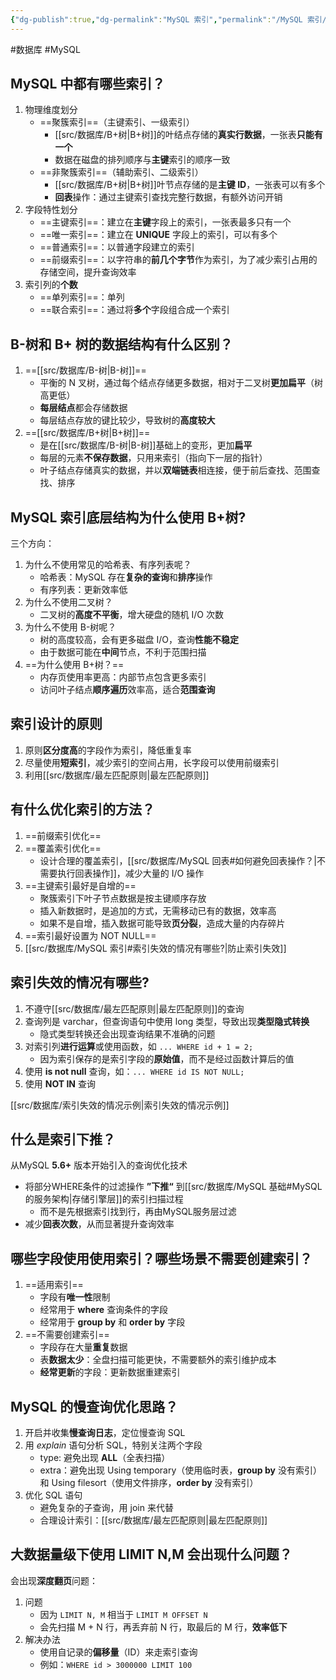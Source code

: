 ```yaml
---
{"dg-publish":true,"dg-permalink":"MySQL 索引","permalink":"/MySQL 索引/"}
---
```



#数据库 #MySQL 

## MySQL 中都有哪些索引？

1. 物理维度划分
	- ==聚簇索引==（主键索引、一级索引）
		- [[src/数据库/B+树\|B+树]]的叶结点存储的**真实行数据**，一张表**只能有一个**
		- 数据在磁盘的排列顺序与**主键**索引的顺序一致
	- ==非聚簇索引==（辅助索引、二级索引）
		- [[src/数据库/B+树\|B+树]]叶节点存储的是**主键 ID**，一张表可以有多个
		- **回表**操作：通过主键索引查找完整行数据，有额外访问开销
2. 字段特性划分
	- ==主键索引==：建立在**主键**字段上的索引，一张表最多只有一个
	- ==唯一索引==：建立在 **UNIQUE** 字段上的索引，可以有多个
	- ==普通索引==：以普通字段建立的索引
	- ==前缀索引==：以字符串的**前几个字节**作为索引，为了减少索引占用的存储空间，提升查询效率
3. 索引列的**个数**
	- ==单列索引==：单列
	- ==联合索引==：通过将**多个**字段组合成一个索引

## B-树和 B+ 树的数据结构有什么区别？

1. ==[[src/数据库/B-树\|B-树]]==
	- 平衡的 N 叉树，通过每个结点存储更多数据，相对于二叉树**更加扁平**（树高更低）
	- **每层结点**都会存储数据
	- 每层结点存放的键比较少，导致树的**高度较大**
2. ==[[src/数据库/B+树\|B+树]]==
	- 是在[[src/数据库/B-树\|B-树]]基础上的变形，更加**扁平**
	- 每层的元素**不保存数据**，只用来索引（指向下一层的指针）
	- 叶子结点存储真实的数据，并以**双端链表**相连接，便于前后查找、范围查找、排序

## MySQL 索引底层结构为什么使用 B+树?

三个方向：
1. 为什么不使用常见的哈希表、有序列表呢？
	- 哈希表：MySQL 存在**复杂的查询**和**排序**操作
	- 有序列表：更新效率低
2. 为什么不使用二叉树？
	- 二叉树的**高度不平衡**，增大硬盘的随机 I/O 次数
3. 为什么不使用 B-树呢？
	- 树的高度较高，会有更多磁盘 I/O，查询**性能不稳定**
	- 由于数据可能在**中间**节点，不利于范围扫描
4. ==为什么使用 B+树？==
	- 内存页使用率更高：内部节点包含更多索引
	- 访问叶子结点**顺序遍历**效率高，适合**范围查询**

## 索引设计的原则

1. 原则**区分度高**的字段作为索引，降低重复率
2. 尽量使用**短索引**，减少索引的空间占用，长字段可以使用前缀索引
3. 利用[[src/数据库/最左匹配原则\|最左匹配原则]]

## 有什么优化索引的方法？

1. ==前缀索引优化==
2. ==覆盖索引优化==
	- 设计合理的覆盖索引，[[src/数据库/MySQL 回表#如何避免回表操作？\|不需要执行回表操作]]，减少大量的 I/O 操作
3. ==主键索引最好是自增的==
	- 聚簇索引下叶子节点数据是按主键顺序存放
	- 插入新数据时，是追加的方式，无需移动已有的数据，效率高
	- 如果不是自增，插入数据可能导致**页分裂**，造成大量的内存碎片
4. ==索引最好设置为 NOT NULL==
5. [[src/数据库/MySQL 索引#索引失效的情况有哪些?\|防止索引失效]]

## 索引失效的情况有哪些?

1. 不遵守[[src/数据库/最左匹配原则\|最左匹配原则]]的查询
2. 查询列是 varchar，但查询语句中使用 long 类型，导致出现**类型隐式转换**
	- 隐式类型转换还会出现查询结果不准确的问题
3. 对索引列**进行运算**或使用函数，如 `... WHERE id + 1 = 2;`
	- 因为索引保存的是索引字段的**原始值**，而不是经过函数计算后的值
4. 使用 **is not null** 查询，如：`... WHERE id IS NOT NULL;`
5. 使用 **NOT IN** 查询

[[src/数据库/索引失效的情况示例\|索引失效的情况示例]]

## 什么是索引下推？

从MySQL **5.6+** 版本开始引入的查询优化技术
- 将部分WHERE条件的过滤操作 **”下推“** 到[[src/数据库/MySQL 基础#MySQL 的服务架构\|存储引擎层]]的索引扫描过程
	- 而不是先根据索引找到行，再由MySQL服务层过滤
- 减少**回表次数**，从而显著提升查询效率

## 哪些字段使用使用索引？哪些场景不需要创建索引？

1. ==适用索引==
	- 字段有**唯一性**限制
	- 经常用于 **where** 查询条件的字段
	- 经常用于 **group by** 和 **order by** 字段
2. ==不需要创建索引==
	- 字段存在大量**重复**数据
	- 表**数据太少**：全盘扫描可能更快，不需要额外的索引维护成本
	- **经常更新**的字段：更新数据重建索引

## MySQL 的慢查询优化思路？

1. 开启并收集**慢查询日志**，定位慢查询 SQL
2. 用 *explain* 语句分析 SQL，特别关注两个字段
	- type: 避免出现 **ALL**（全表扫描）
	- extra：避免出现 Using temporary（使用临时表，**group by** 没有索引）和 Using filesort（使用文件排序，**order by** 没有索引）
3. 优化 SQL 语句
	- 避免复杂的子查询，用 join 来代替
	- 合理设计索引：[[src/数据库/最左匹配原则\|最左匹配原则]]

## 大数据量级下使用 LIMIT N,M 会出现什么问题？

会出现**深度翻页**问题：
1. 问题
	- 因为 `LIMIT N, M` 相当于 `LIMIT M OFFSET N`
	- 会先扫描 M + N 行，再丢弃前 N 行，取最后的 M 行，**效率低下**
2. 解决办法
	- 使用自记录的**偏移量**（ID）来走索引查询
	- 例如：`WHERE id > 3000000 LIMIT 100`
